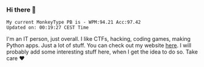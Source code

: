 ### Hi there 👋
<!-- PB START -->
```
My current MonkeyType PB is - WPM:94.21 Acc:97.42
Updated on: 00:19:27 CEST Time
```
<!-- PB END -->
I'm an IT person, just overall. I like CTFs, hacking, coding games, making Python apps. Just a lot of stuff.
You can check out my website [here](https://skill3472.github.io/).
I will probably add some interesting stuff here, when I get the idea to do so. Take care ❤️
